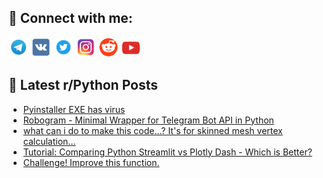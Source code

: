 ## 🔎 Connect with me:
[<img src="https://github.com/bullbesh/bullbesh/blob/main/images/Telegram.png" width="32" height="32" />](https://t.me/bullbesh)
[<img src="https://github.com/bullbesh/bullbesh/blob/main/images/VK.png" width="32" height="32" />](https://vk.com/bullbesh)
[<img src="https://github.com/bullbesh/bullbesh/blob/main/images/Twitter.png" width="32" height="32" />](https://twitter.com/bullbesh1)
[<img src="https://github.com/bullbesh/bullbesh/blob/main/images/Instagram.png" width="32" height="32" />](https://www.instagram.com/bullbesh)
[<img src="https://github.com/bullbesh/bullbesh/blob/main/images/Reddit.png" width="32" height="32" />](https://www.reddit.com/user/bullbesh)
[<img src="https://github.com/bullbesh/bullbesh/blob/main/images/YouTube.png" width="32" height="32" />](https://www.youtube.com/channel/UCtfjRs6uzgq5mfm8S06WTcg)

## 📕 Latest r/Python Posts
<!-- BLOG-POST-LIST:START -->
- [Pyinstaller EXE has virus](https://www.reddit.com/r/Python/comments/1dl50oz/pyinstaller_exe_has_virus/)
- [Robogram - Minimal Wrapper for Telegram Bot API in Python](https://www.reddit.com/r/Python/comments/1dl4d2r/robogram_minimal_wrapper_for_telegram_bot_api_in/)
- [what can i do to make this code...? It&#39;s for skinned mesh vertex calculation...](https://www.reddit.com/r/Python/comments/1dl3mdk/what_can_i_do_to_make_this_code_its_for_skinned/)
- [Tutorial: Comparing Python Streamlit vs Plotly Dash - Which is Better?](https://www.reddit.com/r/Python/comments/1dl1qlr/tutorial_comparing_python_streamlit_vs_plotly/)
- [Challenge! Improve this function.](https://www.reddit.com/r/Python/comments/1dl1d15/challenge_improve_this_function/)
<!-- BLOG-POST-LIST:END -->

